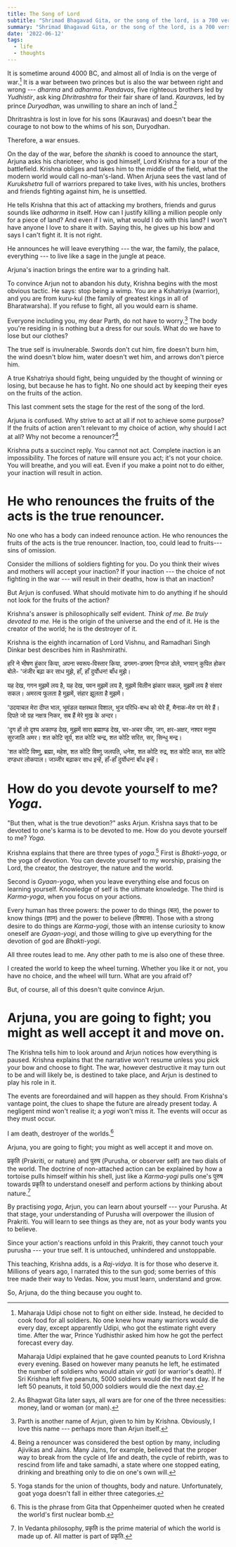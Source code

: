 ```yaml
---
title: The Song of Lord
subtitle: "Shrimad Bhagavad Gita, or the song of the lord, is a 700 verses long conversation between Lord Sri Krishna and Arjun. It discusses key principles of action and embodies more wisdom than I can grasp."
summary: "Shrimad Bhagavad Gita, or the song of the lord, is a 700 verses long conversation between Lord Sri Krishna and Arjun. It discusses key principles of action and embodies more wisdom than I can grasp."
date: '2022-06-12'
tags:
  - life
  - thoughts
---
```


It is sometime around 4000 BC, and almost all of India is on the verge of war.[^1] It is a war between two princes but is also the war between right and wrong --- *dharma* and *adharma*. *Pandavas*, five righteous brothers led by *Yudhistir*, ask king *Dhritrashtra* for their fair share of land. *Kauravas*, led by prince *Duryodhan*, was unwilling to share an inch of land.[^2]

[^1]: Maharaja Udipi chose not to fight on either side. Instead, he decided to cook food for all soldiers. No one knew how many warriors would die every day, except apparently Udipi, who got the estimate right every time. After the war, Prince Yudhisthir asked him how he got the perfect forecast every day.

    Maharaja Udipi explained that he gave counted peanuts to Lord Krishna every evening. Based on however many peanuts he left, he estimated the number of soldiers who would attain *vir gati* (or warrior's death). If Sri Krishna left five peanuts, 5000 soldiers would die the next day. If he left 50 peanuts, it told 50,000 soldiers would die the next day.

[^2]: As Bhagwat Gita later says, all wars are for one of the three necessities: money, land or woman (or man).

Dhritrashtra is lost in love for his sons (Kauravas) and doesn't bear the courage to not bow to the whims of his son, Duryodhan.

Therefore, a war ensues.

On the day of the war, before the *shankh* is cooed to announce the start, Arjuna asks his charioteer, who is god himself, Lord Krishna for a tour of the battlefield. Krishna obliges and takes him to the middle of the field, what the modern world would call no-man's-land. When Arjuna sees the vast land of *Kurukshetra* full of warriors prepared to take lives, with his uncles, brothers and friends fighting against him, he is unsettled.

He tells Krishna that this act of attacking my brothers, friends and gurus sounds like *adharma* in itself. How can I justify killing a million people only for a piece of land? And even if I win, what would I do with this land? I won't have anyone I love to share it with. Saying this, he gives up his bow and says I can't fight it. It is not right.

He announces he will leave everything --- the war, the family, the palace, everything --- to live like a sage in the jungle at peace.

Arjuna's inaction brings the entire war to a grinding halt.

To convince Arjun not to abandon his duty, Krishna begins with the most obvious tactic. He says: stop being a wimp. You are a Kshatriya (warrior), and you are from kuru-kul (the family of greatest kings in all of Bharatwarsha). If you refuse to fight, all you would earn is shame.

Everyone including you, my dear Parth, do not have to worry.[^3] The body you're residing in is nothing but a dress for our souls. What do we have to lose but our clothes?

[^3]: Parth is another name of Arjun, given to him by Krishna. Obviously, I love this name --- perhaps more than Arjun itself.

The true self is invulnerable. Swords don't cut him, fire doesn't burn him, the wind doesn't blow him, water doesn't wet him, and arrows don't pierce him.

A true Kshatriya should fight, being unguided by the thought of winning or losing, but because he has to fight. No one should act by keeping their eyes on the fruits of the action.

This last comment sets the stage for the rest of the song of the lord.

Arjuna is confused. Why strive to act at all if not to achieve some purpose? If the fruits of action aren't relevant to my choice of action, why should I act at all? Why not become a renouncer?[^4]

[^4]: Being a renouncer was considered the best option by many, including Ajivikas and Jains. Many Jains, for example, believed that the proper way to break from the cycle of life and death, the cycle of rebirth, was to rescind from life and take samadhi, a state where one stopped eating, drinking and breathing only to die on one's own will.

Krishna puts a succinct reply. You cannot not act. Complete inaction is an impossibility. The forces of nature will ensure you act; it's not your choice. You will breathe, and you will eat. Even if you make a point not to do either, your inaction will result in action.

# He who renounces the fruits of the acts is the true renouncer.

No one who has a body can indeed renounce action. He who renounces the fruits of the acts is the true renouncer. Inaction, too, could lead to fruits---sins of omission.

Consider the millions of soldiers fighting for you. Do you think their wives and mothers will accept your inaction? If your inaction --- the choice of not fighting in the war --- will result in their deaths, how is that an inaction?

But Arjun is confused. What should motivate him to do anything if he should not look for the fruits of the action?

Krishna's answer is philosophically self evident. *Think of me.* *Be truly devoted to me.* He is the origin of the universe and the end of it. He is the creator of the world; he is the destroyer of it.

Krishna is the eighth incarnation of Lord Vishnu, and Ramadhari Singh Dinkar best describes him in Rashmirathi.

हरि ने भीषण हुंकार किया, अपना स्वरूप-विस्तार किया, डगमग-डगमग दिग्गज डोले, भगवान् कुपित होकर बोले- 'जंजीर बढ़ा कर साध मुझे, हाँ, हाँ दुर्योधन! बाँध मुझे।

यह देख, गगन मुझमें लय है, यह देख, पवन मुझमें लय है, मुझमें विलीन झंकार सकल, मुझमें लय है संसार सकल। अमरत्व फूलता है मुझमें, संहार झूलता है मुझमें।

'उदयाचल मेरा दीप्त भाल, भूमंडल वक्षस्थल विशाल, भुज परिधि-बन्ध को घेरे हैं, मैनाक-मेरु पग मेरे हैं। दिपते जो ग्रह नक्षत्र निकर, सब हैं मेरे मुख के अन्दर।

'दृग हों तो दृश्य अकाण्ड देख, मुझमें सारा ब्रह्माण्ड देख, चर-अचर जीव, जग, क्षर-अक्षर, नश्वर मनुष्य सुरजाति अमर। शत कोटि सूर्य, शत कोटि चन्द्र, शत कोटि सरित, सर, सिन्धु मन्द्र।

'शत कोटि विष्णु, ब्रह्मा, महेश, शत कोटि विष्णु जलपति, धनेश, शत कोटि रुद्र, शत कोटि काल, शत कोटि दण्डधर लोकपाल। जञ्जीर बढ़ाकर साध इन्हें, हाँ-हाँ दुर्योधन! बाँध इन्हें।

# How do you devote yourself to me? *Yoga*.

"But then, what is the true devotion?" asks Arjun. Krishna says that to be devoted to one's karma is to be devoted to me. How do you devote yourself to me? *Yoga*.

Krishna explains that there are three types of *yoga*.[^5] First is *Bhakti-yoga*, or the yoga of devotion. You can devote yourself to my worship, praising the Lord, the creator, the destroyer, the nature and the world.

[^5]: Yoga stands for the union of thoughts, body and nature. Unfortunately, goat yoga doesn't fall in either three categories.

Second is *Gyaan-yoga*, when you leave everything else and focus on learning yourself. Knowledge of self is the ultimate knowledge. The third is *Karma-yoga*, when you focus on your actions.

Every human has three powers: the power to do things (बल), the power to know things (ज्ञान) and the power to believe (विश्वास). Those with a strong desire to do things are *Karma-yogi*, those with an intense curiosity to know oneself are *Gyaan-yogi*, and those willing to give up everything for the devotion of god are *Bhakti-yogi*.

All three routes lead to me. Any other path to me is also one of these three.

I created the world to keep the wheel turning. Whether you like it or not, you have no choice, and the wheel will turn. What are you afraid of?

But, of course, all of this doesn't quite convince Arjun.

# Arjuna, you are going to fight; you might as well accept it and move on.

The Krishna tells him to look around and Arjun notices how everything is paused. Krishna explains that the narrative won't resume unless you pick your bow and choose to fight. The war, however destructive it may turn out to be and will likely be, is destined to take place, and Arjun is destined to play his role in it.

The events are foreordained and will happen as they should. From Krishna's vantage point, the clues to shape the future are already present today. A negligent mind won't realise it; a *yogi* won't miss it. The events will occur as they must occur.

I am death, destroyer of the worlds.[^6]

[^6]: This is the phrase from Gita that Oppenheimer quoted when he created the world's first nuclear bomb.

Arjuna, you are going to fight; you might as well accept it and move on.

प्रकृति (Prakriti, or nature) and पुरुष (Purusha, or observer self) are two dials of the world. The doctrine of non-attached action can be explained by how a tortoise pulls himself within his shell, just like a *Karma-yogi* pulls one's पुरुष towards प्रकृति to understand oneself and perform actions by thinking about nature.[^7]

[^7]: In Vedanta philosophy, प्रकृति is the prime material of which the world is made up of. All matter is part of प्रकृति.

By practising *yoga*, Arjun, you can learn about yourself --- your Purusha. At that stage, your understanding of Purusha will overpower the illusion of Prakriti. You will learn to see things as they are, not as your body wants you to believe.

Since your action's reactions unfold in this Prakriti, they cannot touch your purusha --- your true self. It is untouched, unhindered and unstoppable.

This teaching, Krishna adds, is a *Raj-vidya*. It is for those who deserve it. Millions of years ago, I narrated this to the sun god; some berries of this tree made their way to Vedas. Now, you must learn, understand and grow.

So, Arjuna, do the thing because you ought to.
